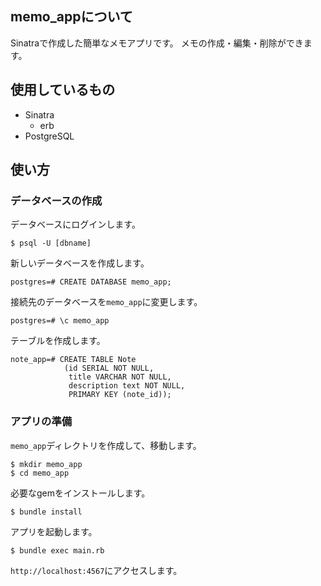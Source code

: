 ## memo_appについて

Sinatraで作成した簡単なメモアプリです。
メモの作成・編集・削除ができます。

## 使用しているもの

- Sinatra
  - erb
- PostgreSQL

## 使い方

### データベースの作成

データベースにログインします。

```shell
$ psql -U [dbname]
```

新しいデータベースを作成します。

```postgresql
postgres=# CREATE DATABASE memo_app;
```

接続先のデータベースを`memo_app`に変更します。

```postgresql
postgres=# \c memo_app
```

テーブルを作成します。

```postgresql
note_app=# CREATE TABLE Note
            (id SERIAL NOT NULL, 
             title VARCHAR NOT NULL, 
             description text NOT NULL, 
             PRIMARY KEY (note_id));
```

### アプリの準備

`memo_app`ディレクトリを作成して、移動します。

```shell
$ mkdir memo_app
$ cd memo_app
```

必要なgemをインストールします。

```shell
$ bundle install
```

アプリを起動します。

```shell
$ bundle exec main.rb
```

`http://localhost:4567`にアクセスします。
